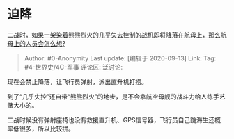 # 迫降
[二战时，如果一架染着熊熊烈火的几乎失去控制的战机即将降落在航母上，那么航母上的人员会怎么想?](https://www.zhihu.com/question/379197736/answer/1470486891)

> Author: #0-Anonymity
> Last update: [编辑于 2020-09-13]
> Link:
> Tag: #4-世界史/4C-军事
> 评论区:
> 泛讨论:

现在会禁止降落，让飞行员弹射，派出直升机打捞。

到了“几乎失控”还自带“熊熊烈火”的地步，是不会拿航空母舰的战斗力给人练手艺赌大小的。

二战时候没有弹射座椅也没有救援直升机、GPS信号器，飞行员自己跳海生还概率低很多，所以比较拼。
